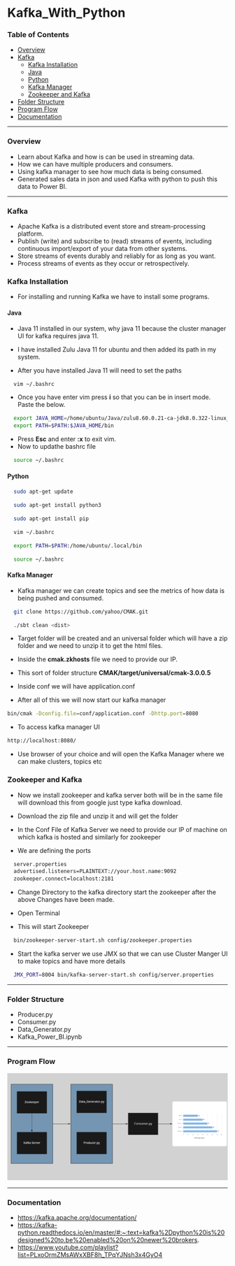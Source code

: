 # Kafka_With_Python

### Table of Contents

- [Overview](#overview)
- [Kafka](#kafka)
  - [Kafka Installation](#kafka-installation)
  - [Java](#java)
  - [Python](#python)
  - [Kafka Manager](#kafka-manager)
  - [Zookeeper and Kafka](#zookeeper-and-kafka)
- [Folder Structure](#folder-structure)
- [Program Flow](#program-flow)
- [Documentation](#documentation)


---

### Overview

- Learn about Kafka and how is can be used in streaming data.
- How we can have multiple producers and consumers.
- Using kafka manager to see how much data is being consumed.
- Generated sales data in json and used Kafka with python to push this data to Power BI.

---

### Kafka

- Apache Kafka is a distributed event store and stream-processing platform.
- Publish (write) and subscribe to (read) streams of events, including continuous import/export of your data from other systems.
- Store streams of events durably and reliably for as long as you want.
- Process streams of events as they occur or retrospectively.


### Kafka Installation

- For installing and running Kafka we have to install some programs.

#### Java

- Java 11 installed in our system, why java 11 because the cluster manager UI for kafka requires java 11. 
- I have installed Zulu Java 11 for ubuntu and then added its path in my system.

- After you have installed Java 11 will need to set the paths
```bash
  vim ~/.bashrc
```
- Once you have enter vim press **i** so that you can be in insert mode. Paste the below.
```bash
  export JAVA_HOME=/home/ubuntu/Java/zulu8.60.0.21-ca-jdk8.0.322-linux_x64
  export PATH=$PATH:$JAVA_HOME/bin
```

- Press **Esc** and enter **:x** to exit vim. 
- Now to updathe bashrc file
```bash
  source ~/.bashrc
```

#### Python

```bash
  sudo apt-get update
```
```bash
  sudo apt-get install python3
```
```bash
  sudo apt-get install pip
```
```bash
  vim ~/.bashrc
```
```bash
  export PATH=$PATH:/home/ubuntu/.local/bin
```
```bash
  source ~/.bashrc
```



#### Kafka Manager 

- Kafka manager we can create topics and see the metrics of how data is being pushed and consumed.

```bash
  git clone https://github.com/yahoo/CMAK.git
```
```bash
  ./sbt clean <dist>
```

- Target folder will be created and an universal folder which will have a zip folder and we need to unzip it to get the html files.
- Inside the **cmak.zkhosts** file we need to provide our IP.
- This sort of folder structure **CMAK/target/universal/cmak-3.0.0.5**

- Inside conf we will have application.conf

- After all of this we will now start our kafka manager
```bash
bin/cmak -Dconfig.file=conf/application.conf -Dhttp.port=8080
```
- To access kafka manager UI
```bash
http://localhost:8080/
```
- Use browser of your choice and will open the Kafka Manager where we can make clusters, topics etc



### Zookeeper and Kafka

- Now we install zookeeper and kafka server both will be in the same file will download this from google just type kafka download.
- Download the zip file and unzip it and will get the folder

- In the Conf File of Kafka Server we need to provide our IP of machine on which kafka is hosted and similarly for zookeeper
- We are defining the ports 
```bash
  server.properties
  advertised.listeners=PLAINTEXT://your.host.name:9092
  zookeeper.connect=localhost:2181
```


- Change Directory to the kafka directory start the zookeeper after the above Changes have been made. 

- Open Terminal
- This will start Zookeeper
```bash
  bin/zookeeper-server-start.sh config/zookeeper.properties
```

- Start the kafka server we use JMX so that we can use Cluster Manger UI to make topics and have more details 
```bash
  JMX_PORT=8004 bin/kafka-server-start.sh config/server.properties
```

---

### Folder Structure

- Producer.py
- Consumer.py
- Data_Generator.py
- Kafka_Power_BI.ipynb

---

### Program Flow

<p align="center">
  <img src="Flow.jpg" width="850" >
</p>

---

### Documentation

- https://kafka.apache.org/documentation/
- https://kafka-python.readthedocs.io/en/master/#:~:text=kafka%2Dpython%20is%20designed%20to,be%20enabled%20on%20newer%20brokers.
- https://www.youtube.com/playlist?list=PLxoOrmZMsAWxXBF8h_TPqYJNsh3x4GyO4

